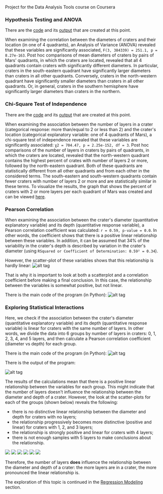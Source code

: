 Project for the Data Analysis Tools course on Coursera

### Hypothesis Testing and ANOVA

There are the [code](https://github.com/ekolik/-Python-Distribution_of_craters_on_Mars/blob/master/data_analysis/data_analysis.py) and its [output](https://github.com/ekolik/-Python-Distribution_of_craters_on_Mars/blob/master/data_analysis/data_analysis_output1week.txt) that are created at this point. 

When examining the correlation between the diameters of craters and their location (in one of 4 quadrants), an Analysis of Variance (ANOVA) revealed that these variables are significantly associated, `F(3, 384339) = 251.1, p = 8.27e-163`. Post hoc comparisons of mean diameters of craters by pairs of Mars' quadrants, in which the craters are located, revealed that all 4 quadrants contain craters with significantly different diameters. In particular, craters in the south-eastern quadrant have significantly larger diameters than craters in all other quadrants. Conversely, craters in the north-western quadrant have significantly smaller diameters than craters in all other quadrants. Or, in general, craters in the southern hemisphere have significantly larger diameters than craters in the northern.

### Chi-Square Test of Independence

There are the [code](https://github.com/ekolik/-Python-Distribution_of_craters_on_Mars/blob/master/data_analysis/data_analysis.py) and its [output](https://github.com/ekolik/-Python-Distribution_of_craters_on_Mars/blob/master/data_analysis/data_analysis_output2week.txt) that are created at this point. 

When examining the association between the number of layers in a crater (categorical response: more than/equal to 2 or less than 2) and the crater's location (categorical explanatory variable: one of 4 quadrants of Mars), a chi-square test of independence revealed that these variables are significantly associated: `χ2 = 704.47, p = 2.25e-152, df = 3`. Post hoc comparisons of the number of layers in craters by pairs of quadrants, in which the craters are located, revealed that the north-western quadrant contains the highest percent of crates with number of layers 2 or more, followed by the north-eastern quadrant. Both of these quadrants are statistically different from all other quadrants and from each other in the considered terms. The south-eastern and south-western quadrants contain fewer craters with number of layers 2 or more and are statistically similar in these terms. To visualize the results, the graph that shows the percent of craters with 2 or more layers per each quadrant of Mars was created and can be viewed [here](https://raw.githubusercontent.com/ekolik/-Python-Distribution_of_craters_on_Mars/master/data_analysis/twopluslayers.png).

### Pearson Correlation

When examining the association between the crater's diameter (quantitative explanatory variable) and its depth (quantitative response variable), a Pearson correlation coefficient was calculated: `r = 0.59, p-value = 0.0`. In other words, the coefficient shows that there is a positive linear relationship between these variables. In addition, it can be assumed that 34% of the variability in the crater's depth is described by variation in the crater's diameter (using `RSquared or Coefficient of Determination: 0.59² = 0.34`).

However, the scatter-plot of these variables shows that this relationship is hardly linear:
![alt tag](https://github.com/ekolik/-Python-Distribution_of_craters_on_Mars/blob/master/data_analysis/diam_vs_depth.png)

That is why it is important to look at both a scatterplot and a correlation coefficient before making a final conclusion. In this case, the relationship between the variables is somewhat positive, but not linear.

There is the main code of the program (in Python):
![alt tag](https://github.com/ekolik/-Python-Distribution_of_craters_on_Mars/blob/master/data_analysis/code_screenshot_week3.png)

### Exploring Statistical Interactions

Here, we check if the association between the crater's diameter (quantitative explanatory variable) and its depth (quantitative response variable) is linear for craters with the same number of layers. In other words, we divide the data into 6 groups by number of layers in craters: 0, 1, 2, 3, 4, and 5 layers, and then calculate a Pearson correlation coefficient (diameter vs depth) for each group.

There is the main code of the program (in Python):
![alt tag](https://github.com/ekolik/-Python-Distribution_of_craters_on_Mars/blob/master/data_analysis/code_screenshot_week4.png)

There is the output of the program:

![alt tag](https://github.com/ekolik/-Python-Distribution_of_craters_on_Mars/blob/master/data_analysis/code_output_week4.png)

The results of the calculations mean that there is a positive linear relationship between the variables for each group. This might indicate that the number of layers doesn't influence the relationship between the diameter and depth of a crater. However, the look at the scatter-plots for each of the groups (shown below) reveals the following:
* there is no distinctive linear relationship between the diameter and depth for craters with no layers; 
* the relationship progressively becomes more distinctive (positive and linear) for craters with 1, 2, and 3 layers;
* the relationship is strongly positive and linear for craters with 4 layers;
* there is not enough samples with 5 layers to make conclusions about the relationship.

![](https://github.com/ekolik/-Python-Distribution_of_craters_on_Mars/blob/master/data_analysis/diam_vs_depth-0layers.png)
![](https://github.com/ekolik/-Python-Distribution_of_craters_on_Mars/blob/master/data_analysis/diam_vs_depth-1layer.png)
![](https://github.com/ekolik/-Python-Distribution_of_craters_on_Mars/blob/master/data_analysis/diam_vs_depth-2layers.png)
![](https://github.com/ekolik/-Python-Distribution_of_craters_on_Mars/blob/master/data_analysis/diam_vs_depth-3layers.png)
![](https://github.com/ekolik/-Python-Distribution_of_craters_on_Mars/blob/master/data_analysis/diam_vs_depth-4layers.png)
![](https://github.com/ekolik/-Python-Distribution_of_craters_on_Mars/blob/master/data_analysis/diam_vs_depth-5layers.png)

Therefore, the number of layers **does** influence the relationship between the diameter and depth of a crater: the more layers are in a crater, the more pronounced the linear relationship is.

The exploration of this topic is continued in the [Regression Modeling](https://github.com/ekolik/-Python-Distribution_of_craters_on_Mars/blob/master/Regression_modeling.md) section.

